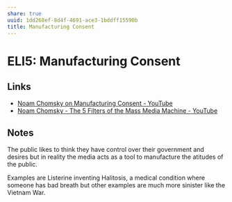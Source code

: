 ```yaml
---
share: true
uuid: 1dd268ef-8d4f-4691-ace3-1bddff15590b
title: Manufacturing Consent
---
```

# ELI5: Manufacturing Consent
Links
-----

*   [Noam Chomsky on Manufacturing Consent - YouTube](https://youtu.be/WT9VK55Gbmw)
*   [Noam Chomsky - The 5 Filters of the Mass Media Machine - YouTube](https://youtu.be/34LGPIXvU5M)

Notes
-----

The public likes to think they have control over their government and desires but in reality the media acts as a tool to manufacture the atitudes of the public.

Examples are Listerine inventing Halitosis, a medical condition where someone has bad breath but other examples are much more sinister like the Vietnam War.